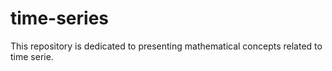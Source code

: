 # time-series
This repository is dedicated to presenting mathematical concepts related to time serie.
